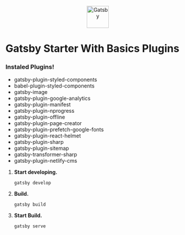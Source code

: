 <p align="center">
  <a href="https://www.gatsbyjs.org">
    <img alt="Gatsby" src="https://www.gatsbyjs.org/monogram.svg" width="60" />
  </a>
</p>

# Gatsby Starter With Basics Plugins

### Instaled Plugins!

- gatsby-plugin-styled-components
- babel-plugin-styled-components
- gatsby-image
- gatsby-plugin-google-analytics
- gatsby-plugin-manifest
- gatsby-plugin-nprogress
- gatsby-plugin-offline
- gatsby-plugin-page-creator
- gatsby-plugin-prefetch-google-fonts
- gatsby-plugin-react-helmet
- gatsby-plugin-sharp
- gatsby-plugin-sitemap
- gatsby-transformer-sharp
- gatsby-plugin-netlify-cms

1.  **Start developing.**

    ```shell
    gatsby develop
    ```

2.  **Build.**

    ```shell
    gatsby build
    ```

3.  **Start Build.**

    ```shell
    gatsby serve
    ```
